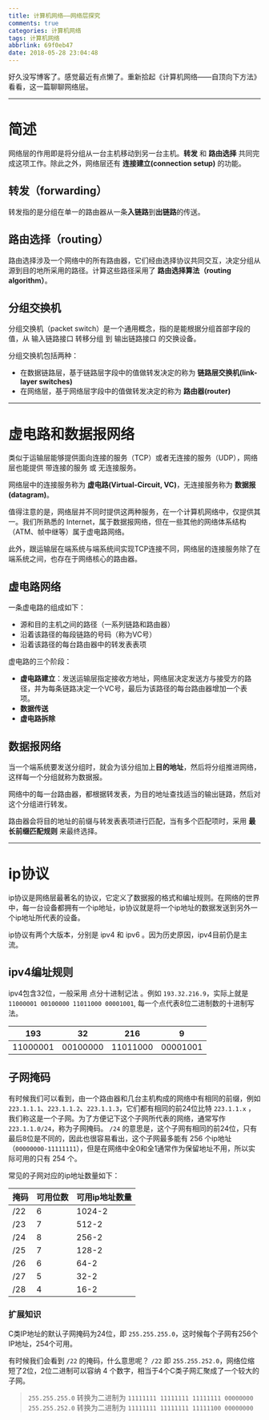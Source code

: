 ```yaml
---
title: 计算机网络——网络层探究
comments: true
categories: 计算机网络
tags: 计算机网络
abbrlink: 69f0eb47
date: 2018-05-28 23:04:48
---
```


好久没写博客了。感觉最近有点懒了。重新拾起《计算机网络——自顶向下方法》看看，这一篇聊聊网络层。

<!-- more -->

---


# 简述

网络层的作用即是将分组从一台主机移动到另一台主机。**转发** 和 **路由选择** 共同完成这项工作。除此之外，网络层还有 **连接建立(connection setup)** 的功能。

## 转发（forwarding）

转发指的是分组在单一的路由器从一条**入链路**到**出链路**的传送。

## 路由选择（routing）

路由选择涉及一个网络中的所有路由器，它们经由选择协议共同交互，决定分组从源到目的地所采用的路径。计算这些路径采用了 **路由选择算法（routing algorithm）**。

## 分组交换机

分组交换机（packet switch）是一个通用概念，指的是能根据分组首部字段的值，从 输入链路接口 转移分组 到 输出链路接口 的交换设备。

分组交换机包括两种：

- 在数据链路层，基于链路层字段中的值做转发决定的称为 **链路层交换机(link-layer switches)**
- 在网络层，基于网络层字段中的值做转发决定的称为 **路由器(router)**

---

# 虚电路和数据报网络

类似于运输层能够提供面向连接的服务（TCP）或者无连接的服务（UDP），网络层也能提供 带连接的服务 或 无连接服务。

网络层中的连接服务称为 **虚电路(Virtual-Circuit, VC)**，无连接服务称为 **数据报(datagram)**。

值得注意的是，网络层并不同时提供这两种服务，在一个计算机网络中，仅提供其一。我们所熟悉的 Internet，属于数据报网络，但在一些其他的网络体系结构（ATM、帧中继等）属于虚电路网络。

此外，跟运输层在端系统与端系统间实现TCP连接不同，网络层的连接服务除了在端系统之间，也存在于网络核心的路由器。

## 虚电路网络

一条虚电路的组成如下：

- 源和目的主机之间的路径（一系列链路和路由器）
- 沿着该路径的每段链路的号码（称为VC号）
- 沿着该路径的每台路由器中的转发表表项

虚电路的三个阶段：

- **虚电路建立**：发送运输层指定接收方地址，网络层决定发送方与接受方的路径，并为每条链路决定一个VC号，最后为该路径的每台路由器增加一个表项。
- **数据传送**
- **虚电路拆除**

## 数据报网络

当一个端系统要发送分组时，就会为该分组加上**目的地址**，然后将分组推进网络，这样每一个分组就称为数据报。

网络中的每一台路由器，都根据转发表，为目的地址查找适当的输出链路，然后对这个分组进行转发。

路由器会将目的地址的前缀与转发表表项进行匹配，当有多个匹配项时，采用 **最长前缀匹配规则** 来最终选择。

---

# ip协议

ip协议是网络层最著名的协议，它定义了数据报的格式和编址规则。在网络的世界中，每一台设备都拥有一个ip地址，ip协议就是将一个ip地址的数据发送到另外一个ip地址所代表的设备。

ip协议有两个大版本，分别是 ipv4 和 ipv6 。因为历史原因，ipv4目前仍是主流。

## ipv4编址规则

ipv4包含32位，一般采用 点分十进制记法 。例如 `193.32.216.9`，实际上就是 `11000001 00100000 11011000 00001001`, 每一个点代表8位二进制数的十进制写法。

193 | 32 | 216 |  9
--- | --- | --- | ---
11000001 | 00100000 | 11011000 | 00001001

## 子网掩码

有时候我们可以看到，由一个路由器和几台主机构成的网络中有相同的前缀，例如 `223.1.1.1`、`223.1.1.2`、`223.1.1.3`，它们都有相同的前24位比特 `223.1.1.x` ，我们称这是一个子网。为了方便记下这个子网所代表的网络，通常写作 `223.1.1.0/24`，称为子网掩码。 `/24` 的意思是，这个子网有相同的前24位，只有最后8位是不同的，因此也很容易看出，这个子网最多能有 256 个ip地址（`00000000-11111111`），但是在网络中全0和全1通常作为保留地址不用，所以实际可用的只有 254 个。

常见的子网对应的ip地址数量如下：

掩码| 可用位数 | 可用ip地址数量 
--- | --- |---
/22 | 6 | 1024-2
/23 | 7 | 512-2
/24 | 8 | 256-2
/25 | 7 | 128-2
/26 | 6 | 64-2
/27 | 5 | 32-2
/28 | 4 | 16-2

### 扩展知识

C类IP地址的默认子网掩码为24位，即 `255.255.255.0`，这时候每个子网有256个IP地址，254个可用。

有时候我们会看到 `/22` 的掩码，什么意思呢？ `/22` 即 `255.255.252.0`，网络位缩短了2位，2位二进制可以容纳 4 个数字，相当于4个C类子网汇聚成了一个较大的子网。

> `255.255.255.0` 转换为二进制为 `11111111 11111111 11111111 00000000`
> `255.255.252.0` 转换为二进制为 `11111111 11111111 11111100 00000000`